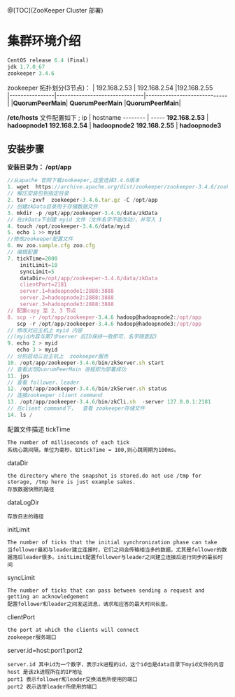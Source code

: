 ﻿@[TOC](ZooKeeper Cluster 部署)

# 集群环境介绍
```javascript
CentOS release 6.4 (Final)
jdk 1.7.0_67
zookeeper 3.4.6
```
zookeeper 拓扑划分(3节点)：
|    192.168.2.53   |   192.168.2.54                   |192.168.2.55                        
|----------------|-------------------------------|-----------------------------|
|**QuorumPeerMain**| **QuorumPeerMain**         |**QuorumPeerMain**|

**/etc/hosts** 文件配置如下 ;
ip     | hostname
-------- | -----
**192.168.2.53**  | **hadoopnode1**
**192.168.2.54**     | **hadoopnode2**
**192.168.2.55**    | **hadoopnode3**

## 安装步骤
**安装目录为： /opt/app**
```javascript
//从apache 官网下载zookeeper,这里选择3.4.6版本
1. wget  https://archive.apache.org/dist/zookeeper/zookeeper-3.4.6/zookeeper-3.4.6.tar.gz
// 解压安装包到指定目录
2. tar -zxvf  zookeeper-3.4.6.tar.gz -C /opt/app
// 创建zkData目录用于存储数据文件
3. mkdir -p /opt/app/zookeeper-3.4.6/data/zkData
// 在zkData下创建 myid 文件（文件名字不能改动），并写入 1 
4. touch /opt/zookeeper-3.4.6/data/myid
5. echo 1 >> myid 
//修改zookeeper配置文件
6. mv zoo.sample.cfg zoo.cfg
// 编辑配置
7. tickTime=2000
	initLimit=10
	syncLimit=5
	dataDir=/opt/app/zookeeper-3.4.6/data/zkData
	clientPort=2181
	server.1=hadoopnode1:2888:3888
	server.2=hadoopnode2:2888:3888
	server.3=hadoopnode3:2888:3888
// 配置copy 至 2、3 节点
8. scp -r /opt/app/zookeeper-3.4.6 hadoop@hadoopnode2:/opt/app
   scp -r /opt/app/zookeeper-3.4.6 hadoop@hadoopnode3:/opt/app 
// 修改对应主机上 myid 内容
//(myid内容与第7步server 后ID保持一致即可，名字随意起)
9. echo 2 > myid
   echo 3 > myid
// 分别启动三台主机上  zookeeper服务
10. /opt/app/zookeeper-3.4.6/bin/zkServer.sh start
// 查看出现QuorumPeerMain 进程即为部署成功
11. jps      	
// 查看 follower、leader
12. /opt/app/zookeeper-3.4.6/bin/zkServer.sh status
// 连接zookeeper client command 
13. /opt/app/zookeeper-3.4.6/bin/zkCli.sh  -server 127.0.0.1:2181
// 在client command下，  查看 zookeeper存储文件
14. ls /
```
配置文件描述
tickTime

    The number of milliseconds of each tick
    系统心跳间隔，单位为毫秒。如tickTime = 100,则心跳周期为100ms。

dataDir

    the directory where the snapshot is stored.do not use /tmp for storage, /tmp here is just example sakes.
    存放数据快照的路径

dataLogDir

    存放日志的路径

initLimit

    The number of ticks that the initial synchronization phase can take
    当follower最初与leader建立连接时，它们之间会传输相当多的数据，尤其是follower的数据落后leader很多。initLimit配置follower与leader之间建立连接后进行同步的最长时间

syncLimit

    The number of ticks that can pass between sending a request and getting an acknowledgement
    配置follower和leader之间发送消息，请求和应答的最大时间长度。

clientPort

    the port at which the clients will connect
    zookeeper服务端口

server.id=host:port1:port2

    server.id 其中id为一个数字，表示zk进程的id，这个id也是data目录下myid文件的内容
    host 是该zk进程所在的IP地址
    port1 表示follower和leader交换消息所使用的端口
    port2 表示选举leader所使用的端口
